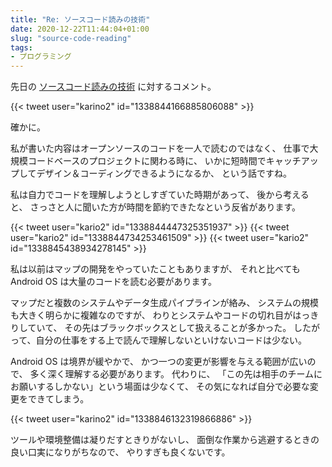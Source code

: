 ```yaml
---
title: "Re: ソースコード読みの技術"
date: 2020-12-22T11:44:04+01:00
slug: "source-code-reading"
tags:
- プログラミング
---
```

先日の [ソースコード読みの技術](/source-code-reading/) に対するコメント。

{{< tweet user="karino2" id="1338844166885806088" >}}

確かに。

私が書いた内容はオープンソースのコードを一人で読むのではなく、
仕事で大規模コードベースのプロジェクトに関わる時に、
いかに短時間でキャッチアップしてデザイン＆コーディングできるようになるか、
という話ですね。

私は自力でコードを理解しようとしすぎていた時期があって、
後から考えると、
さっさと人に聞いた方が時間を節約できたなという反省があります。

{{< tweet user="kario2" id="1338844447325351937" >}}
{{< tweet user="kario2" id="1338844734253461509" >}}
{{< tweet user="kario2" id="1338845438934278145" >}}

私は以前はマップの開発をやっていたこともありますが、
それと比べても Android OS は大量のコードを読む必要があります。

マップだと複数のシステムやデータ生成パイプラインが絡み、
システムの規模も大きく明らかに複雑なのですが、
わりとシステムやコードの切れ目がはっきりしていて、
その先はブラックボックスとして扱えることが多かった。
したがって、自分の仕事をする上で読んで理解しないといけないコードは少ない。

Android OS は境界が緩やかで、
かつ一つの変更が影響を与える範囲が広いので、
多く深く理解する必要があります。
代わりに、
「この先は相手のチームにお願いするしかない」という場面は少なくて、
その気になれば自分で必要な変更をできてしまう。

{{< tweet user="karino2" id="1338846132319866886" >}}

ツールや環境整備は凝りだすときりがないし、
面倒な作業から逃避するときの良い口実になりがちなので、
やりすぎも良くないです。

